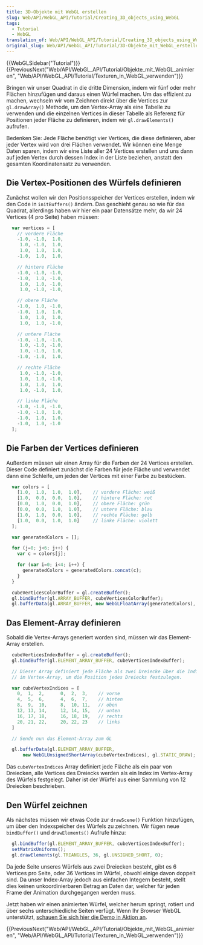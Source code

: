 ```yaml
---
title: 3D-Objekte mit WebGL erstellen
slug: Web/API/WebGL_API/Tutorial/Creating_3D_objects_using_WebGL
tags:
  - Tutorial
  - WebGL
translation_of: Web/API/WebGL_API/Tutorial/Creating_3D_objects_using_WebGL
original_slug: Web/API/WebGL_API/Tutorial/3D-Objekte_mit_WebGL_erstellen
---
```

{{WebGLSidebar("Tutorial")}} {{PreviousNext("Web/API/WebGL_API/Tutorial/Objekte_mit_WebGL_animieren", "Web/API/WebGL_API/Tutorial/Texturen_in_WebGL_verwenden")}}

Bringen wir unser Quadrat in die dritte Dimension, indem wir fünf oder mehr Flächen hinzufügen und daraus einen Würfel machen. Um das effizient zu machen, wechseln wir vom Zeichnen direkt über die Vertices zur `gl.drawArray()` Methode, um den Vertex-Array als eine Tabelle zu verwenden und die einzelnen Vertices in dieser Tabelle als Referenz für Positionen jeder Fläche zu definieren, indem wir `gl.drawElements()` aufrufen.

Bedenken Sie: Jede Fläche benötigt vier Vertices, die diese definieren, aber jeder Vertex wird von drei Flächen verwendet. Wir können eine Menge Daten sparen, indem wir eine Liste aller 24 Vertices erstellen und uns dann auf jeden Vertex durch dessen Index in der Liste beziehen, anstatt den gesamten Koordinatensatz zu verwenden.

## Die Vertex-Positionen des Würfels definieren

Zunächst wollen wir den Positionsspeicher der Vertices erstellen, indem wir den Code in `initBuffers()` ändern. Das geschieht genau so wie für das Quadrat, allerdings haben wir hier ein paar Datensätze mehr, da wir 24 Vertices (4 pro Seite) haben müssen:

```js
  var vertices = [
    // vordere Fläche
    -1.0, -1.0,  1.0,
     1.0, -1.0,  1.0,
     1.0,  1.0,  1.0,
    -1.0,  1.0,  1.0,

    // hintere Fläche
    -1.0, -1.0, -1.0,
    -1.0,  1.0, -1.0,
     1.0,  1.0, -1.0,
     1.0, -1.0, -1.0,

    // obere Fläche
    -1.0,  1.0, -1.0,
    -1.0,  1.0,  1.0,
     1.0,  1.0,  1.0,
     1.0,  1.0, -1.0,

    // untere Fläche
    -1.0, -1.0, -1.0,
     1.0, -1.0, -1.0,
     1.0, -1.0,  1.0,
    -1.0, -1.0,  1.0,

    // rechte Fläche
     1.0, -1.0, -1.0,
     1.0,  1.0, -1.0,
     1.0,  1.0,  1.0,
     1.0, -1.0,  1.0,

    // linke Fläche
    -1.0, -1.0, -1.0,
    -1.0, -1.0,  1.0,
    -1.0,  1.0,  1.0,
    -1.0,  1.0, -1.0
  ];
```

## Die Farben der Vertices definieren

Außerdem müssen wir einen Array für die Farben der 24 Vertices erstellen. Dieser Code definiert zunächst die Farben für jede Fläche und verwendet dann eine Schleife, um jeden der Vertices mit einer Farbe zu bestücken.

```js
  var colors = [
    [1.0,  1.0,  1.0,  1.0],    // vordere Fläche: weiß
    [1.0,  0.0,  0.0,  1.0],    // hintere Fläche: rot
    [0.0,  1.0,  0.0,  1.0],    // obere Fläche: grün
    [0.0,  0.0,  1.0,  1.0],    // untere Fläche: blau
    [1.0,  1.0,  0.0,  1.0],    // rechte Fläche: gelb
    [1.0,  0.0,  1.0,  1.0]     // linke Fläche: violett
  ];

  var generatedColors = [];

  for (j=0; j<6; j++) {
    var c = colors[j];

    for (var i=0; i<4; i++) {
      generatedColors = generatedColors.concat(c);
    }
  }

  cubeVerticesColorBuffer = gl.createBuffer();
  gl.bindBuffer(gl.ARRAY_BUFFER, cubeVerticesColorBuffer);
  gl.bufferData(gl.ARRAY_BUFFER, new WebGLFloatArray(generatedColors), gl.STATIC_DRAW);
```

## Das Element-Array definieren

Sobald die Vertex-Arrays generiert worden sind, müssen wir das Element-Array erstellen.

```js
  cubeVerticesIndexBuffer = gl.createBuffer();
  gl.bindBuffer(gl.ELEMENT_ARRAY_BUFFER, cubeVerticesIndexBuffer);

  // Dieser Array definiert jede Fläche als zwei Dreiecke über die Indizes
  // im Vertex-Array, um die Position jedes Dreiecks festzulegen.

  var cubeVertexIndices = [
    0,  1,  2,      0,  2,  3,    // vorne
    4,  5,  6,      4,  6,  7,    // hinten
    8,  9,  10,     8,  10, 11,   // oben
    12, 13, 14,     12, 14, 15,   // unten
    16, 17, 18,     16, 18, 19,   // rechts
    20, 21, 22,     20, 22, 23    // links
  ]

  // Sende nun das Element-Array zum GL

  gl.bufferData(gl.ELEMENT_ARRAY_BUFFER,
      new WebGLUnsignedShortArray(cubeVertexIndices), gl.STATIC_DRAW);
```

Das `cubeVertexIndices` Array definiert jede Fläche als ein paar von Dreiecken, alle Vertices des Dreiecks werden als ein Index im Vertex-Array des Würfels festgelegt. Daher ist der Würfel aus einer Sammlung von 12 Dreiecken beschrieben.

## Den Würfel zeichnen

Als nächstes müssen wir etwas Code zur `drawScene()` Funktion hinzufügen, um über den Indexspeicher des Würfels zu zeichnen. Wir fügen neue `bindBuffer()` und `drawElements()` Aufrufe hinzu:

```js
  gl.bindBuffer(gl.ELEMENT_ARRAY_BUFFER, cubeVerticesIndexBuffer);
  setMatrixUniforms();
  gl.drawElements(gl.TRIANGLES, 36, gl.UNSIGNED_SHORT, 0);
```

Da jede Seite unseres Würfels aus zwei Dreiecken besteht, gibt es 6 Vertices pro Seite, oder 36 Vertices im Würfel, obwohl einige davon doppelt sind. Da unser Index-Array jedoch aus einfachen Integern besteht, stellt dies keinen unkoordinierbaren Betrag an Daten dar, welcher für jeden Frame der Animation durchgegangen werden muss.

Jetzt haben wir einen animierten Würfel, welcher herum springt, rotiert und über sechs unterschiedliche Seiten verfügt. Wenn Ihr Browser WebGL unterstützt, [schauen Sie sich hier die Demo in Aktion an](/samples/webgl/sample5/index.html "https://developer.mozilla.org/samples/webgl/sample5/index.html").

{{PreviousNext("Web/API/WebGL_API/Tutorial/Objekte_mit_WebGL_animieren", "Web/API/WebGL_API/Tutorial/Texturen_in_WebGL_verwenden")}}
